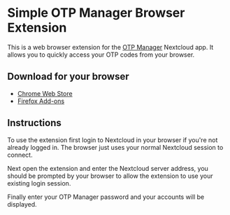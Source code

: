 # Simple OTP Manager Browser Extension

This is a web browser extension for the [OTP Manager](https://github.com/matteo-convertino/otpmanager-nextcloud) Nextcloud app. It allows you to quickly access your OTP codes from your browser.

## Download for your browser
- [Chrome Web Store](https://chromewebstore.google.com/detail/meopmcadkhpcpoaigkhkadagiemblecc)
- [Firefox Add-ons](https://addons.mozilla.org/en-US/firefox/addon/simple-otpmanager-browser/)

## Instructions

To use the extension first login to Nextcloud in your browser if you're not already logged in. The browser just uses your normal Nextcloud session to connect.

Next open the extension and enter the Nextcloud server address, you should be prompted by your browser to allow the extension to use your existing login session.

Finally enter your OTP Manager password and your accounts will be displayed.
